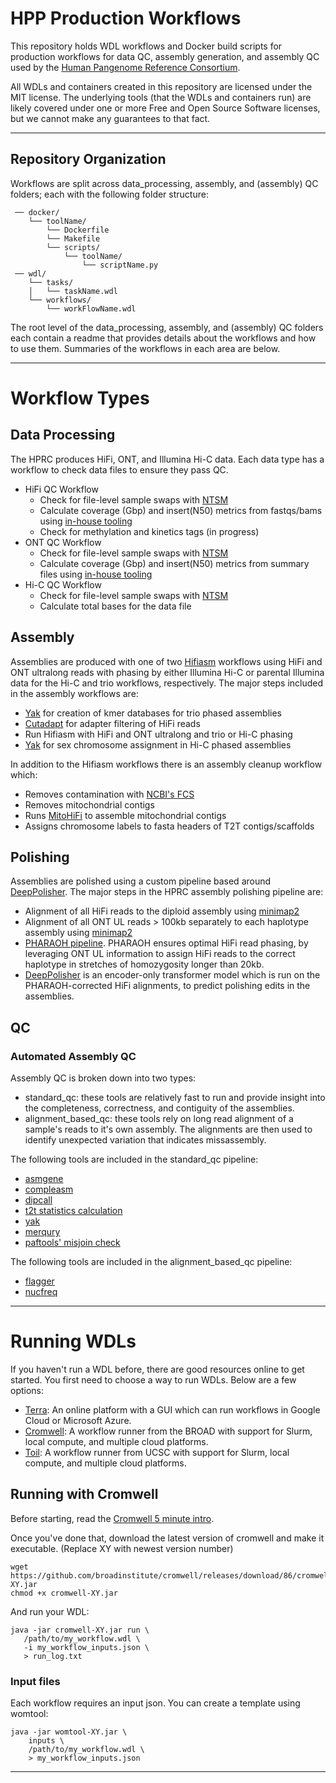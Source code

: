 # HPP Production Workflows

This repository holds WDL workflows and Docker build scripts for
production workflows for data QC, assembly generation, and assembly QC used by the [Human Pangenome Reference Consortium](https://humanpangenome.org/).

All WDLs and containers created in this repository are licensed under the MIT license. The underlying tools (that the WDLs and containers run) are likely covered under one or more Free and Open Source Software licenses, but we cannot make any guarantees to that fact.

------------------

## Repository Organization
Workflows are split across data_processing, assembly, and (assembly) QC folders; each with the following folder structure:

```
 ── docker/
    └── toolName/
        └── Dockerfile
        └── Makefile
        └── scripts/
            └── toolName/
                └── scriptName.py
 ── wdl/
    └── tasks/
    │   └── taskName.wdl
    └── workflows/
        └── workFlowName.wdl
```

The root level of the data_processing, assembly, and (assembly) QC folders each contain a readme that provides details about the workflows and how to use them. Summaries of the workflows in each area are below.

------------------

# Workflow Types
## Data Processing

The HPRC produces HiFi, ONT, and Illumina Hi-C data. Each data type has a workflow to check data files to ensure they pass QC.
* HiFi QC Workflow   
   * Check for file-level sample swaps with [NTSM](https://github.com/JustinChu/ntsm)
   * Calculate coverage (Gbp) and insert(N50) metrics from fastqs/bams using [in-house tooling](https://github.com/human-pangenomics/hpp_production_workflows/blob/master/QC/docker/read_stats/scripts/fai_read_stats/fai_read_stats.py)
   * Check for methylation and kinetics tags (in progress)
* ONT QC Workflow   
   * Check for file-level sample swaps with [NTSM](https://github.com/JustinChu/ntsm)
   * Calculate coverage (Gbp) and insert(N50) metrics from summary files using [in-house tooling](https://github.com/human-pangenomics/hpp_production_workflows/blob/master/data_processing/docker/ont_summary_stats/scripts/calculate_summary_stats.py)
* Hi-C QC Workflow   
   * Check for file-level sample swaps with [NTSM](https://github.com/JustinChu/ntsm)
   * Calculate total bases for the data file

## Assembly

Assemblies are produced with one of two [Hifiasm](https://github.com/chhylp123/hifiasm) workflows using HiFi and ONT ultralong reads with phasing by either Illumina Hi-C or parental Illumina data for the Hi-C and trio workflows, respectively. The major steps included in the assembly workflows are:
* [Yak](https://github.com/lh3/yak) for creation of kmer databases for trio phased assemblies
* [Cutadapt](https://github.com/marcelm/cutadapt) for adapter filtering of HiFi reads
* Run Hifiasm with HiFi and ONT ultralong and trio or Hi-C phasing
* [Yak](https://github.com/lh3/yak) for sex chromosome assignment in Hi-C phased assemblies

In addition to the Hifiasm workflows there is an assembly cleanup workflow which:
* Removes contamination with [NCBI's FCS](https://github.com/ncbi/fcs)
* Removes mitochondrial contigs
* Runs [MitoHiFi](https://github.com/marcelauliano/MitoHiFi) to assemble mitochondrial contigs
* Assigns chromosome labels to fasta headers of T2T contigs/scaffolds

## Polishing

Assemblies are polished using a custom pipeline based around [DeepPolisher](https://github.com/google/deeppolisher). The major steps in the HPRC assembly polishing pipeline are:
* Alignment of all HiFi reads to the diploid assembly using [minimap2](https://github.com/lh3/minimap2)
* Alignment of all ONT UL reads > 100kb separately to each haplotype assembly using [minimap2](https://github.com/lh3/minimap2)
* [PHARAOH pipeline](https://github.com/miramastoras/PHARAOH). PHARAOH ensures optimal HiFi read phasing, by leveraging ONT UL information to assign HiFi reads to the correct haplotype in stretches of homozygosity longer than 20kb.
* [DeepPolisher](https://github.com/google/deeppolisher) is an encoder-only transformer model which is run on the PHARAOH-corrected HiFi alignments, to predict polishing edits in the assemblies.

## QC

### Automated Assembly QC

Assembly QC is broken down into two types:
* standard_qc: these tools are relatively fast to run and provide insight into the completeness, correctness, and contiguity of the assemblies.
* alignment_based_qc: these tools rely on long read alignment of a sample's reads to it's own assembly. The alignments are then used to identify unexpected variation that indicates missassembly.

The following tools are included in the standard_qc pipeline:
* [asmgene](https://github.com/lh3/minimap2)
* [compleasm](https://github.com/huangnengCSU/compleasm)
* [dipcall](https://github.com/lh3/dipcall/tree/v0.2)
* [t2t statistics calculation](https://github.com/biomonika/HPP/blob/main/assembly/wdl/workflows/evaluateHumanAssembly.wdl)
* [yak](https://github.com/lh3/yak)
* [merqury](https://github.com/marbl/merqury)
* [paftools' misjoin check](https://github.com/lh3/minimap2/blob/67dd906a80988dddacc8c551623fdc75b0c12dd2/misc/paftools.js#L2605-L2719)

The following tools are included in the alignment_based_qc pipeline:
* [flagger](https://github.com/mobinasri/flagger/tree/main)
* [nucfreq](https://github.com/mrvollger/NucFreq/tree/master)

------------------

# Running WDLs
If you haven't run a WDL before, there are good resources online to get started. You first need to choose a way to run WDLs. Below are a few options:
* [Terra](https://app.terra.bio/): An online platform with a GUI which can run workflows in Google Cloud or Microsoft Azure.
* [Cromwell](https://cromwell.readthedocs.io/en/latest/tutorials/FiveMinuteIntro/): A workflow runner from the BROAD with support for Slurm, local compute, and multiple cloud platforms.
* [Toil](https://toil.readthedocs.io/en/master/wdl/running.html): A workflow runner from UCSC with support for Slurm, local compute, and multiple cloud platforms.

## Running with Cromwell  

Before starting, read the [Cromwell 5 minute intro](https://cromwell.readthedocs.io/en/stable/tutorials/FiveMinuteIntro/).

Once you've done that, download the latest version of cromwell and make it executable. (Replace XY with newest version number)  
```
wget https://github.com/broadinstitute/cromwell/releases/download/86/cromwell-XY.jar
chmod +x cromwell-XY.jar
```

And run your WDL:  
```
java -jar cromwell-XY.jar run \
   /path/to/my_workflow.wdl \
   -i my_workflow_inputs.json \
   > run_log.txt
```

### Input files

Each workflow requires an input json. You can create a template using womtool:

```
java -jar womtool-XY.jar \
    inputs \
    /path/to/my_workflow.wdl \
    > my_workflow_inputs.json
```
------------------
